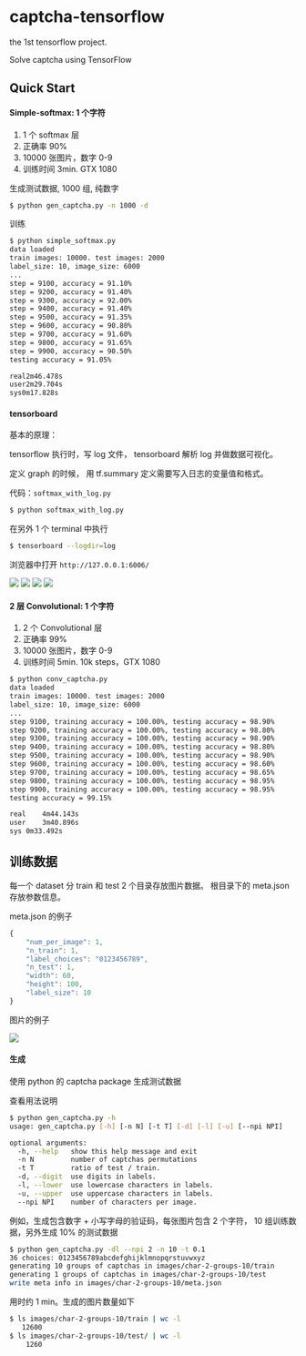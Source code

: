 # captcha-tensorflow

the 1st tensorflow project.

Solve captcha using TensorFlow


## Quick Start

#### Simple-softmax: 1 个字符

1. 1 个 softmax 层
2. 正确率 90%
3. 10000 张图片，数字 0-9
4. 训练时间 3min. GTX 1080


生成测试数据, 1000 组, 纯数字

```bash
$ python gen_captcha.py -n 1000 -d
```

训练

```bash
$ python simple_softmax.py
data loaded
train images: 10000. test images: 2000
label_size: 10, image_size: 6000
...
step = 9100, accuracy = 91.10%
step = 9200, accuracy = 91.40%
step = 9300, accuracy = 92.00%
step = 9400, accuracy = 91.40%
step = 9500, accuracy = 91.35%
step = 9600, accuracy = 90.80%
step = 9700, accuracy = 91.60%
step = 9800, accuracy = 91.65%
step = 9900, accuracy = 90.50%
testing accuracy = 91.05%

real2m46.478s
user2m29.704s
sys0m17.828s
```

#### tensorboard


基本的原理：

tensorflow 执行时，写 log 文件，
tensorboard 解析 log 并做数据可视化。

定义 graph 的时候，
用 tf.summary 定义需要写入日志的变量值和格式。

代码：`softmax_with_log.py`


```bash
$ python softmax_with_log.py
```

在另外 1 个 terminal 中执行

```bash
$ tensorboard --logdir=log
```

浏览器中打开 `http://127.0.0.1:6006/`

![](img-doc/m1-softmax-accuracy.png)
![](img-doc/m1-softmax-loss.png)
![](img-doc/m1-image-preview.png)
![](img-doc/m1-histograms.png)


#### 2 层 Convolutional: 1 个字符

1. 2 个 Convolutional 层
2. 正确率 99%
3. 10000 张图片，数字 0-9
4. 训练时间 5min. 10k steps，GTX 1080

```bash
$ python conv_captcha.py
data loaded
train images: 10000. test images: 2000
label_size: 10, image_size: 6000
...
step 9100, training accuracy = 100.00%, testing accuracy = 98.90%
step 9200, training accuracy = 100.00%, testing accuracy = 98.80%
step 9300, training accuracy = 100.00%, testing accuracy = 98.90%
step 9400, training accuracy = 100.00%, testing accuracy = 98.80%
step 9500, training accuracy = 100.00%, testing accuracy = 98.90%
step 9600, training accuracy = 100.00%, testing accuracy = 98.60%
step 9700, training accuracy = 100.00%, testing accuracy = 98.65%
step 9800, training accuracy = 100.00%, testing accuracy = 98.95%
step 9900, training accuracy = 100.00%, testing accuracy = 98.95%
testing accuracy = 99.15%

real	4m44.143s
user	3m40.896s
sys	0m33.492s
```


## 训练数据

每一个 dataset 分 train 和 test 2 个目录存放图片数据。
根目录下的 meta.json 存放参数信息。

meta.json 的例子

```javascript
{
    "num_per_image": 1,
    "n_train": 1,
    "label_choices": "0123456789",
    "n_test": 1,
    "width": 60,
    "height": 100,
    "label_size": 10
}
```

图片的例子

![](img-doc/data-set-example.png)


#### 生成

使用 python 的 captcha package 生成测试数据

查看用法说明

```bash
$ python gen_captcha.py -h
usage: gen_captcha.py [-h] [-n N] [-t T] [-d] [-l] [-u] [--npi NPI]

optional arguments:
  -h, --help   show this help message and exit
  -n N         number of captchas permutations
  -t T         ratio of test / train.
  -d, --digit  use digits in labels.
  -l, --lower  use lowercase characters in labels.
  -u, --upper  use uppercase characters in labels.
  --npi NPI    number of characters per image.
```

例如，生成包含数字 + 小写字母的验证码，每张图片包含 2 个字符，
10 组训练数据，另外生成 10% 的测试数据

```bash
$ python gen_captcha.py -dl --npi 2 -n 10 -t 0.1
36 choices: 0123456789abcdefghijklmnopqrstuvwxyz
generating 10 groups of captchas in images/char-2-groups-10/train
generating 1 groups of captchas in images/char-2-groups-10/test
write meta info in images/char-2-groups-10/meta.json
```

用时约 1 min。生成的图片数量如下

```bash
$ ls images/char-2-groups-10/train | wc -l
   12600
$ ls images/char-2-groups-10/test/ | wc -l
    1260
```
